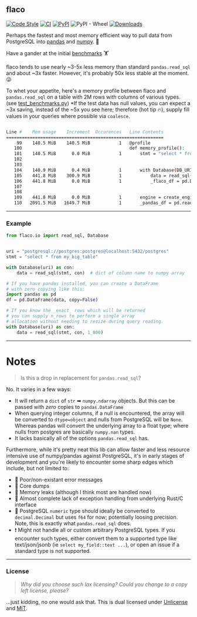 ## flaco

[![Code Style](https://img.shields.io/badge/code%20style-black-000000.svg)](https://github.com/python/black)
[![CI](https://github.com/milesgranger/flaco/actions/workflows/CI.yml/badge.svg?branch=master)](https://github.com/milesgranger/flaco/actions/workflows/CI.yml)
[![PyPI](https://img.shields.io/pypi/v/flaco.svg)](https://pypi.org/project/flaco)
![PyPI - Wheel](https://img.shields.io/pypi/wheel/flaco)
[![Downloads](https://pepy.tech/badge/flaco/month)](https://pepy.tech/project/flaco)

Perhaps the fastest and most memory efficient way to
pull data from PostgreSQL into [pandas](https://pandas.pydata.org/) 
and [numpy](https://numpy.org/doc/stable/index.html). 🚀

Have a gander at the initial [benchmarks](./benchmarks) 🏋

flaco tends to use nearly ~3-5x less memory than standard `pandas.read_sql` 
and about ~3x faster. However, it's probably 50x less stable at the moment. 😜

To whet your appetite, here's a memory profile between flaco and `pandas.read_sql` 
on a table with 2M rows with columns of various types. (see [test_benchmarks.py](benchmarks/test_benchmarks.py))
*If the test data has null values, you can expect a ~3x saving, instead of the ~5x 
you see here; therefore (hot tip 🔥), supply fill values in your queries where possible via `coalesce`.

```bash

Line #    Mem usage    Increment  Occurences   Line Contents
============================================================
    99    140.5 MiB    140.5 MiB           1   @profile
   100                                         def memory_profile():
   101    140.5 MiB      0.0 MiB           1       stmt = "select * from test_table"
   102                                         
   103                                             
   104    140.9 MiB      0.4 MiB           1       with Database(DB_URI) as con:
   105    441.8 MiB    300.9 MiB           1           data = read_sql(stmt, con)
   106    441.8 MiB      0.0 MiB           1           _flaco_df = pd.DataFrame(data, copy=False)
   107                                         
   108                                             
   109    441.8 MiB      0.0 MiB           1       engine = create_engine(DB_URI)
   110   2091.5 MiB   1649.7 MiB           1       _pandas_df = pd.read_sql(stmt, engine)
```

---

### Example

```python
from flaco.io import read_sql, Database


uri = "postgresql://postgres:postgres@localhost:5432/postgres"
stmt = "select * from my_big_table"

with Database(uri) as con:
    data = read_sql(stmt, con)  # dict of column name to numpy array

# If you have pandas installed, you can create a DataFrame
# with zero copying like this:
import pandas as pd
df = pd.DataFrame(data, copy=False)

# If you know the _exact_ rows which will be returned
# you can supply n_rows to perform a single array 
# allocation without needing to resize during query reading.
with Database(uri) as con:
    data = read_sql(stmt, con, 1_000)
```

---

# Notes

> Is this a drop in replacement for `pandas.read_sql`?

No. It varies in a few ways:
- It will return a `dict` of `str` ➡ `numpy.ndarray` objects. But this 
  can be passed with _zero_ copies to  `pandas.DataFrame`
- When querying integer columns, if a null is encountered, the array will be 
  converted to `dtype=object` and nulls from PostgreSQL will be `None`. 
  Whereas pandas will convert the underlying array to a float type; where nulls
  from postgres are basically `numpy.nan` types.
- It lacks basically all of the options `pandas.read_sql` has.


Furthermore, while it's pretty neat this lib can allow faster and less resource
intensive use of numpy/pandas against PostgreSQL, it's in early 
stages of development and you're likely to encounter some sharp edges
which include, but not limited to:

- 📝 Poor/non-existant error messages
- 💩 Core dumps
- 🚰 Memory leaks (although I think most are handled now)
- 🦖 Almost complete lack of exception handling from underlying Rust/C interface
- 📍 PostgreSQL `numeric` type should ideally be converted to `decimal.Decimal`
     but uses `f64` for now; potentially loosing precision. Note, this
     is exactly what `pandas.read_sql` does. 
- ❗ Might not handle all or custom arbitrary PostgreSQL types. If you encounter
   such types, either convert them to a supported type like text/json/jsonb 
   (ie `select my_field::text ...`), or open an issue if a standard type is not 
   supported.

---

### License

> _Why did you choose such lax licensing? Could you change to a copy left license, please?_

...just kidding, no one would ask that. This is dual licensed under 
[Unlicense](LICENSE) and [MIT](LICENSE-MIT). 